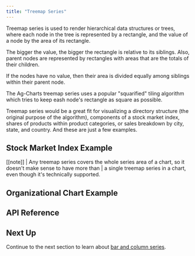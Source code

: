 ```yaml
---
title: "Treemap Series"
---
```


Treemap series is used to render hierarchical data structures or trees, where each node in the
tree is represented by a rectangle, and the value of a node by the area of its rectangle.

The bigger the value, the bigger the rectangle is relative to its siblings. Also, parent nodes
are represented by rectangles with areas that are the totals of their children.

If the nodes have no value, then their area is divided equally among siblings within their parent node.

The Ag-Charts treemap series uses a popular "squarified" tiling algorithm which tries to keep
eash node's rectangle as square as possible.

Treemap series would be a great fit for visualizing a directory structure (the original purpose of
the algorithm), components of a stock market index, shares of products within product categories,
or sales breakdown by city, state, and country. And these are just a few examples.

## Stock Market Index Example

<chart-example title='Stock Market Index' name='stock-market-index' type='generated'></chart-example>

[[note]]
| Any treemap series covers the whole series area of a chart, so it doesn't make sense to have more than
| a single treemap series in a chart, even though it's technically supported.

## Organizational Chart Example

<chart-example title='Organizational Chart' name='org-chart' type='generated'></chart-example>

## API Reference

<api-documentation source='charts-api/api.json' section='treemap' config='{ "showSnippets": true }'></api-documentation>

## Next Up

Continue to the next section to learn about [bar and column series](../charts-bar-series/).
